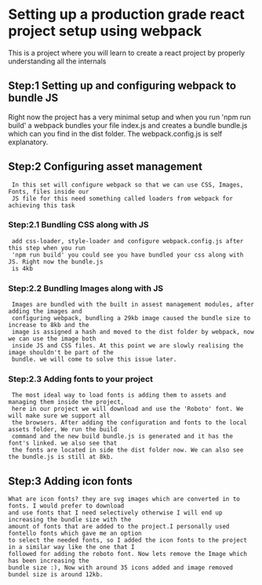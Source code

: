 # Setting up a production grade react project setup using webpack
This is a project where you will learn to create a react project by properly
understanding all the internals
## Step:1 Setting up and configuring webpack to bundle JS
 Right now the project has a very minimal setup and when you run 'npm run build'
 a webpack bundles your file index.js and creates a bundle bundle.js which can you find 
 in the dist folder. The webpack.config.js is self explanatory.
 ## Step:2 Configuring asset management 
     In this set will configure webpack so that we can use CSS, Images, Fonts, files inside our 
     JS file for this need something called loaders from webpack for achieving this task
 ### Step:2.1 Bundling CSS along with JS
     add css-loader, style-loader and configure webpack.config.js after this step when you run 
     'npm run build' you could see you have bundled your css along with JS. Right now the bundle.js 
     is 4kb
 ### Step:2.2 Bundling Images along with JS
     Images are bundled with the built in assest management modules, after adding the images and 
     configuring webpack, bundling a 29kb image caused the bundle size to increase to 8kb and the 
     image is assigned a hash and moved to the dist folder by webpack, now we can use the image both 
     inside JS and CSS files. At this point we are slowly realising the image shouldn't be part of the 
     bundle. we will come to solve this issue later.
 ### Step:2.3 Adding fonts to your project
     The most ideal way to load fonts is adding them to assets and managing them inside the project, 
     here in our project we will download and use the 'Roboto' font. We will make sure we support all 
     the browsers. After adding the configuration and fonts to the local assets folder, We run the build 
     command and the new build bundle.js is generated and it has the font's linked. we also see that 
     the fonts are located in side the dist folder now. We can also see the bundle.js is still at 8kb.
 ## Step:3 Adding icon fonts 
    What are icon fonts? they are svg images which are converted in to fonts. I would prefer to download 
    and use fonts that I need selectively otherwise I will end up increasing the bundle size with the 
    amount of fonts that are added to the project.I personally used fontello fonts which gave me an option 
    to select the needed fonts, so I added the icon fonts to the project in a similar way like the one that I
    followed for adding the roboto font. Now lets remove the Image which has been increasing the 
    bundle size :), Now with around 35 icons added and image removed bundel size is around 12kb.
